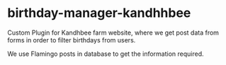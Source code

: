 # birthday-manager-kandhhbee
Custom Plugin for Kandhbee farm website, where we get post data from forms in order to filter birthdays from users.

We use Flamingo posts in database to get the information required.
